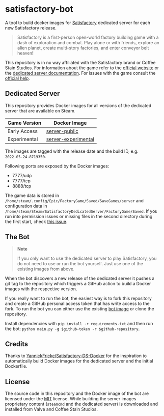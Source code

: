 # satisfactory-bot
A tool to build docker images for [Satisfactory](https://www.satisfactorygame.com) dedicated server for each new Satisfactory release.


> Satisfactory is a first-person open-world factory building game with a dash of exploration and combat. Play alone or with friends, explore an alien planet, create multi-story factories, and enter conveyor belt heaven!

This repository is in no way affiliated with the Satisfactory brand or Coffee Stain Studios. For information about the game refer to the [official website](https://www.satisfactorygame.com) or the [dedicated server documentation](https://satisfactory.fandom.com/wiki/Dedicated_servers). For issues with the game consult the [official help](https://questions.satisfactorygame.com/).

## Dedicated Server

This repository provides Docker images for all versions of the dedicated server that are available on Steam.

| Game Version | Docker Image |
|--------------|--------------|
| Early Access | [server-public](https://github.com/ekeih/satisfactory-bot/pkgs/container/satisfactory-bot%2Fserver-public) |
| Experimental | [server-experimental](https://github.com/ekeih/satisfactory-bot/pkgs/container/satisfactory-bot%2Fserver-experimental) |

The images are tagged with the release date and the build ID, e.g. `2022.05.24-8719350`.

Following ports are exposed by the Docker images:
- 7777/udp
- 7777/tcp
- 8888/tcp

The game data is stored in `/home/steam/.config/Epic/FactoryGame/Saved/SaveGames/server` and configuration data in `/home/steam/Steam/SatisfactoryDedicatedServer/FactoryGame/Saved`. If you run into permission issues or missing files in the second directory during the first start, check [this issue](https://github.com/YannickFricke/Satisfactory-DS-Docker/issues/2).

## The Bot

> **Note**
>
> If you only want to use the dedicated server to play Satisfactory, you do not need to use or run the bot yourself. Just use one of the existing images from above.

When the bot discovers a new release of the dedicated server it pushes a git tag to the repository which triggers a GitHub action to build a Docker images with the respective version.

If you really want to run the bot, the easiest way is to fork this repository and create a GitHub personal access token that has write access to the fork. To run the bot you can either use the existing [bot image](https://github.com/ekeih/satisfactory-bot/pkgs/container/satisfactory-bot%2Fbot) or clone the repository.

Install dependencies with `pip install -r requirements.txt` and then run the bot: `python main.py -g $github-token -r $github-repository`.

## Credits

Thanks to [YannickFricke/Satisfactory-DS-Docker](https://github.com/YannickFricke/Satisfactory-DS-Docker) for the inspiration to automatically build Docker images for the dedicated server and the initial Dockerfile.

## License

The source code in this repository and the Docker image of the bot are licensed under the [MIT](./LICENSE) license. While building the server images proprietary content (`steamcmd` and the dedicated server) is downloaded and installed from Valve and Coffee Stain Studios.

